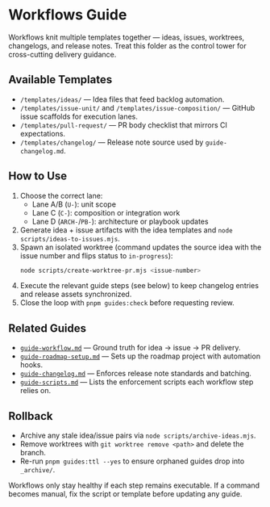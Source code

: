 # Workflows Guide

Workflows knit multiple templates together — ideas, issues, worktrees, changelogs, and release notes. Treat this folder as the control tower for cross-cutting delivery guidance.

## Available Templates

- `/templates/ideas/` — Idea files that feed backlog automation.
- `/templates/issue-unit/` and `/templates/issue-composition/` — GitHub issue scaffolds for execution lanes.
- `/templates/pull-request/` — PR body checklist that mirrors CI expectations.
- `/templates/changelog/` — Release note source used by `guide-changelog.md`.

## How to Use

1. Choose the correct lane:
   - Lane A/B (`U-`): unit scope
   - Lane C (`C-`): composition or integration work
   - Lane D (`ARCH-`/`PB-`): architecture or playbook updates
2. Generate idea + issue artifacts with the idea templates and `node scripts/ideas-to-issues.mjs`.
3. Spawn an isolated worktree (command updates the source idea with the issue number and flips status to `in-progress`):
   ```bash
   node scripts/create-worktree-pr.mjs <issue-number>
   ```
4. Execute the relevant guide steps (see below) to keep changelog entries and release assets synchronized.
5. Close the loop with `pnpm guides:check` before requesting review.

## Related Guides

- [`guide-workflow.md`](../guide-workflow.md) — Ground truth for idea → issue → PR delivery.
- [`guide-roadmap-setup.md`](../guide-roadmap-setup.md) — Sets up the roadmap project with automation hooks.
- [`guide-changelog.md`](../guide-changelog.md) — Enforces release note standards and batching.
- [`guide-scripts.md`](../guide-scripts.md) — Lists the enforcement scripts each workflow step relies on.

## Rollback

- Archive any stale idea/issue pairs via `node scripts/archive-ideas.mjs`.
- Remove worktrees with `git worktree remove <path>` and delete the branch.
- Re-run `pnpm guides:ttl --yes` to ensure orphaned guides drop into `_archive/`.

Workflows only stay healthy if each step remains executable. If a command becomes manual, fix the script or template before updating any guide.

